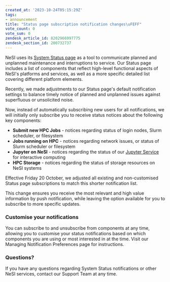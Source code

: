 ```yaml
---
created_at: '2023-10-24T05:15:29Z'
tags:
- announcement
title: "Status page subscription notification changes\uFEFF"
vote_count: 0
vote_sum: 0
zendesk_article_id: 8202966997775
zendesk_section_id: 200732737
---
```


NeSI uses its [System Status page](https://status.nesi.org.nz/) as a tool to communicate planned and unplanned maintenance and interruptions to service. Our Status page includes a list of components that reflect high-level functional aspects of NeSI's platforms and services, as well as a more specific detailed list covering different platform elements.

Recently, we made adjustments to our Status page's default notification settings to balance timely notice of planned and unplanned issues against superfluous or unsolicited noise.

Now, instead of automatically subscribing new users for all notifications, we will initially only subscribe you to receive status notices about the following key components:

- **Submit new HPC Jobs** - notices regarding status of login nodes, Slurm scheduler, or filesystem
- **Jobs running on HPC** - notices regarding network issues, or status of Slurm scheduler or filesystem
- **Jupyter on NeSI** - notices regarding the status of our [Jupyter Service](https://support.nesi.org.nz/hc/en-gb/articles/360001555615) for interactive computing
- **HPC Storage** - notices regarding the status of storage resources on NeSI systems

Effective Friday 20 October, we adjusted all existing and non-customised Status page subscriptions to match this shorter notification list.

This change ensures you receive the most relevant and high value information by push notification, while leaving the option available for you to subscribe to more specific updates.

### Customise your notifications

You can subscribe to and unsubscribe from components at any time, allowing you to customise your status notifications based on which components you are using or most interested in at the time. Visit our Managing Notification Preferences page for instructions.

### Questions?

If you have any questions regarding System Status notifications or other NeSI services, contact our Support Team at any time.
